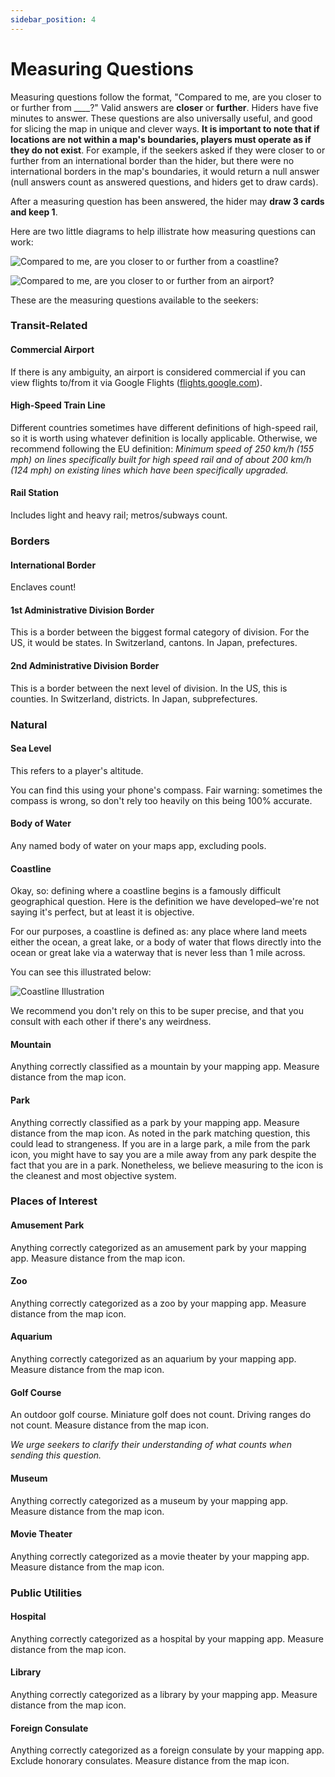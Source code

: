 ```yaml
---
sidebar_position: 4
---
```


# Measuring Questions

Measuring questions follow the format, "Compared to me, are you closer to or further from \_\_\_\_?" Valid answers are **closer** or **further**. Hiders have five minutes to answer. These questions are also universally useful, and good for slicing the map in unique and clever ways. **It is important to note that if locations are not within a map's boundaries, players must operate as if they do not exist**. For example, if the seekers asked if they were closer to or further from an international border than the hider, but there were no international borders in the map's boundaries, it would return a null answer (null answers count as answered questions, and hiders get to draw cards).

After a measuring question has been answered, the hider may **draw 3 cards and keep 1**.

Here are two little diagrams to help illistrate how measuring questions can work:

![Compared to me, are you closer to or further from a coastline?](../assets/seeking_measuring_questions1.png)

![Compared to me, are you closer to or further from an airport?](../assets/seeking_measuring_questions2.png)

These are the measuring questions available to the seekers:

### Transit-Related

#### Commercial Airport

If there is any ambiguity, an airport is considered commercial if you can view flights to/from it via Google Flights ([flights.google.com](https://flights.google.com)).

#### High-Speed Train Line

Different countries sometimes have different definitions of high-speed rail, so it is worth using whatever definition is locally applicable. Otherwise, we recommend following the EU definition: _Minimum speed of 250 km/h (155 mph) on lines specifically built for high speed rail and of about 200 km/h (124 mph) on existing lines which have been specifically upgraded._

#### Rail Station

Includes light and heavy rail; metros/subways count.

### Borders

#### International Border

Enclaves count!

#### 1st Administrative Division Border

This is a border between the biggest formal category of division. For the US, it would be states. In Switzerland, cantons. In Japan, prefectures.

#### 2nd Administrative Division Border

This is a border between the next level of division. In the US, this is counties. In Switzerland, districts. In Japan, subprefectures.

### Natural

#### Sea Level

This refers to a player's altitude.

You can find this using your phone's compass. Fair warning: sometimes the compass is wrong, so don't rely too heavily on this being 100% accurate.

#### Body of Water

Any named body of water on your maps app, excluding pools.

#### Coastline

Okay, so: defining where a coastline begins is a famously difficult geographical question. Here is the definition we have developed–we're not saying it's perfect, but at least it is objective.

For our purposes, a coastline is defined as: any place where land meets either the ocean, a great lake, or a body of water that flows directly into the ocean or great lake via a waterway that is never less than 1 mile across.

You can see this illustrated below:

![Coastline Illustration](../assets/seeking_measuring_questions3.png)

We recommend you don't rely on this to be super precise, and that you consult with each other if there's any weirdness.

#### Mountain

Anything correctly classified as a mountain by your mapping app. Measure distance from the map icon.

#### Park

Anything correctly classified as a park by your mapping app. Measure distance from the map icon. As noted in the park matching question, this could lead to strangeness. If you are in a large park, a mile from the park icon, you might have to say you are a mile away from any park despite the fact that you are in a park. Nonetheless, we believe measuring to the icon is the cleanest and most objective system.

### Places of Interest

#### Amusement Park

Anything correctly categorized as an amusement park by your mapping app. Measure distance from the map icon.

#### Zoo

Anything correctly categorized as a zoo by your mapping app. Measure distance from the map icon.

#### Aquarium

Anything correctly categorized as an aquarium by your mapping app. Measure distance from the map icon.

#### Golf Course

An outdoor golf course. Miniature golf does not count. Driving ranges do not count. Measure distance from the map icon.

_We urge seekers to clarify their understanding of what counts when sending this question._

#### Museum

Anything correctly categorized as a museum by your mapping app. Measure distance from the map icon.

#### Movie Theater

Anything correctly categorized as a movie theater by your mapping app. Measure distance from the map icon.

### Public Utilities

#### Hospital

Anything correctly categorized as a hospital by your mapping app. Measure distance from the map icon.

#### Library

Anything correctly categorized as a library by your mapping app. Measure distance from the map icon.

#### Foreign Consulate

Anything correctly categorized as a foreign consulate by your mapping app. Exclude honorary consulates. Measure distance from the map icon.
